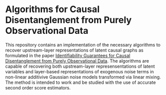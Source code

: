 # Algorithms for Causal Disentanglement from Purely Observational Data

This repository contains an implementation of the necessary algorithms to recover upstream-layer representations of latent causal graphs as formulated in the paper [Identifiability Guarantees for Causal Disentanglement from Purely Observational Data](https://openreview.net/forum?id=M20p6tq9Hq&noteId=0KDq5QK0Sw). The algorithms are capable of recovering both upstream-layer represensentations of latent variables and layer-based representations of exogenous noise terms in non-linear additivive Gaussian noise models transformed via linear mixing. The method is intended to work and be studied with the use of accurate second order score estimators.
